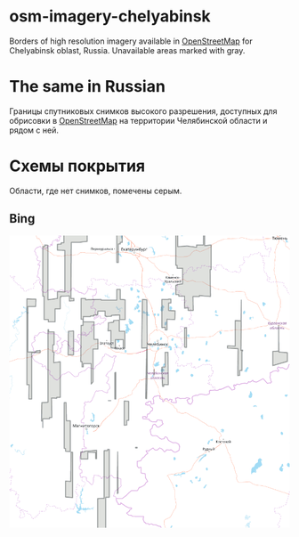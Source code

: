# osm-imagery-chelyabinsk

Borders of high resolution imagery available in [OpenStreetMap](http://osm.org) for Chelyabinsk oblast, Russia. Unavailable areas marked with gray.

# The same in Russian

Границы спутниковых снимков высокого разрешения, доступных для обрисовки в [OpenStreetMap](http://osm.org) на территории Челябинской области и рядом с ней.

# Схемы покрытия

Области, где нет снимков, помечены серым.

## Bing

![Карта](bing.png)
